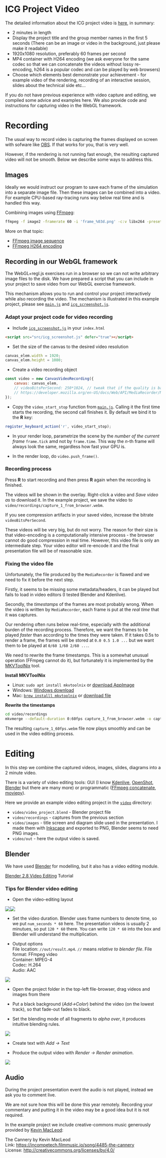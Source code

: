 
# ICG Project Video

The detailed information about the ICG project video is [here](https://lgg.epfl.ch/teaching/ICG2020/icg_lectures/2020_project_instructions/#final-presentation-video), in summary:

* 2 minutes in length
* Display the project title and the group member names in the first 5 seconds (There can be an image or video in the background, just please make it readable)
* 1920x1080 resolution, preferably 60 frames per second
* MP4 container with H264 encoding (we ask everyone for the same codec so that we can concatenate the videos without lossy re-encoding, h264 is a popular codec and can be played by web browsers)
* Choose which elements best demonstrate your achievement - for example video of the rendering, recording of an interactive session, slides about the technical side etc...

If you do not have previous experience with video capture and editing, we compiled some advice and examples here.
We also provide code and instructions for capturing video in the WebGL framework.
  

# Recording

The usual way to record video is capturing the frames displayed on screen with sofware like [OBS](https://obsproject.com/).
If that works for you, that is very well.

However, if the rendering is not running fast enough, the resulting captured video will not be smooth.
Below we describe some ways to address this.

## Images

Ideally we would instruct our program to save each frame of the simulation into a separate image file.
Then these images can be combined into a video.
For example CPU-based ray-tracing runs way below real time and is handled this way.

Combining images using [FFmpeg](https://ffmpeg.org/):
```bash
ffmpeg -f image2 -framerate 60 -i 'frame_%03d.png' -c:v libx264 -preset slow -crf 25 -pix_fmt yuv420p out.mp4
```

More on that topic:

* [FFmpeg image sequence](https://en.wikibooks.org/wiki/FFMPEG_An_Intermediate_Guide/image_sequence)
* [FFmpeg H264 encoding](https://trac.ffmpeg.org/wiki/Encode/H.264)

## Recording in our WebGL framework

The WebGL+regl.js exercises run in a browser so we can not write arbitrary image files to the disk.
We have prepared a script that you can include in your project to save video from our WebGL exercise framework.

This mechanism allows you to run and control your project interactively while also recording the video.
The mechanism is illustrated in this example project, please see [`main.js`](./src/main.js) and [`icg_screenshot.js`](./src/icg_screenshot.js).


### Adapt your project code for video recording

* Include [`icg_screenshot.js`](./src/icg_screenshot.js) in your `index.html`
```html
<script src="src/icg_screenshot.js" defer="true"></script>
```

* Set the size of the canvas to the desired video resolution
```js
canvas_elem.width = 1920;
canvas_elem.height = 1080;
```

* Create a video recording object
```js
const video = new CanvasVideoRecording({
	canvas: canvas_elem,
	// videoBitsPerSecond: 250*1024, // tweak that if the quality is bad 
	// https://developer.mozilla.org/en-US/docs/Web/API/MediaRecorder/MediaRecorder
});
```

* Copy the `video_start_stop` function from [`main.js`](./src/main/js).
Calling it the first time starts the recording, the second call finishes it.
By default we bind it to the **R** key: 
```js
register_keyboard_action('r', video_start_stop);
```

* In your render loop, parametrize the scene by the *number of the current frame* `frame.tick` amd not by `frame.time`.
This way the *n*-th frame will always look the same, regardless how fast your GPU is.

* In the render loop, do `video.push_frame()`.


### Recording process

Press **R** to start recording and then press **R** again when the recording is finished.

The videos will be shown in the overlay. Right-click a video and <em>Save video as</em> to download it.
In the example project, we save the video to `video/recordings/capture_1_from_browser.webm`.

If you see compression artifacts in your saved video, increase the bitrate `videoBitsPerSecond`.

These videos will be very big, but do not worry.
The reason for their size is that video-encoding is a computationally intensive process - the browser cannot do good compression in real time.
However, this video file is only an intermediate step. Your video editor will re-encode it and the final presentation file will be of reasonable size.

### Fixing the video file

Unfortunately, the file produced by the `MediaRecorder` is flawed and we need to fix it before the next step.

Firstly, it seems to be missing some metadata/headers, it can be played but fails to load in video editors (I tested Blender and Kdenlive).

Secondly, the *timestamps* of the frames are most probably wrong.
When the video is written by `MediaRecorder`, each frame is put at the *real time* that it was captures.

Our rendering often runs below real-time, especially with the additional burden of the recording process.
Therefore, we want the frames to be played *faster* than according to the times they were taken.
If it takes 0.5s to render a frame, the frames will be stored at `0.0 0.5 1.0 ...` but we want them to be played at `0/60 1/60 2/60 ...`.

We need to rewrite the frame timestamps. 
This is a somewhat unusual operation (FFmpeg cannot do it), but fortunately it is implemented by the [MKVToolNix](https://mkvtoolnix.download/) tool.

**Install MKVToolNix**

* Linux: `sudo apt install mkvtoolnix` or [download AppImage](https://www.fosshub.com/MKVToolNix.html)
* Windows: [Windows download](https://www.fosshub.com/MKVToolNix.html)
* Mac: [`brew installl mkvtoolnix`](https://formulae.brew.sh/formula/mkvtoolnix#default) or [download file](https://www.fosshub.com/MKVToolNix.html)

**Rewrite the timestamps**

```bash
cd video/recordings
mkvmerge --default-duration 0:60fps capture_1_from_browser.webm -o capture_1_60fps.webm
```

The resulting `capture_1_60fps.webm` file now plays smoothly and can be used in the video editing process.



# Editing

In this step we combine the captured videos, images, slides, diagrams into a 2 minute video.

There is a variety of video editing tools: GUI (I know [Kdenlive](https://kdenlive.org), [OpenShot](https://www.openshot.org/), [Blender](https://www.blender.org/) but there are many more) or programmatic ([FFmpeg concatenate](https://trac.ffmpeg.org/wiki/Concatenate), [moviepy](https://zulko.github.io/moviepy/)).

Here we provide an example video editing project in the [`video`](./video) directory:

* `video/video_project.blend` - Blender project file
* `video/recordings` - captures from the previous section
* `video/images` - title screen and diagram slide used in the presentation. I made them with [Inkscape](https://inkscape.org/) and exported to PNG, Blender seems to need PNG images.
* `video/out` - here the output video is saved.

## Blender 

We have used [Blender](https://www.blender.org/) for modelling, but it also has a video editing module.

[Blender 2.8 Video Editing](https://www.youtube.com/playlist?list=PLlXsqAWo0V6IiiThMKxaezET2sdO7grjQ) Tutorial

### Tips for Blender video editing

* Open the video-editing layout

<img src="doc/blender_video_editing_layout_plus.png" /><img src="doc/blender_video_editing_layout.png" /> 


* Set the video duration. Blender uses frame numbers to denote time, so we put `num_seconds * 60` here.
The presentation videos is usually 2 minutues, so put `120 * 60` there.
You can write `120 * 60` into the box and Blender will understand the multiplication.

* Output options  
File location: `//out/result.mp4`. `//` means *relative to blender file*. 
File format: FFmpeg video  
Container: MPEG-4  
Codec: H.264  
Audio: AAC  

<img src="doc/blender_video_save_options.png" />

* Open the project folder in the top-left file-browser, drag videos and images from there

* Put a black background  (*Add->Color*) behind the video (on the lowest track), so that fade-out fades to black.

* Set the blending mode of all fragments to *alpha over*, it produces intuitive blending rules.

<img src="doc/blender_video_alpha_over.png" />

* Create text with *Add -> Text*

* Produce the output video with *Render -> Render animation*.

<img src="doc/blender_video_process.png" />

<!-- * [Beginner Video Editing Tutorial Using Blender 2.8](https://www.youtube.com/watch?v=bvr54FtfYl4) -->


## Audio

During the project presentation event the audio is not played, instead we ask you to comment live.

We are not sure how this will be done this year remotely.
Recording your commentary and putting it in the video may be a good idea but it is not required.


In the example project we include creative-commons music generously provided by [Kevin MacLeod](https://incompetech.com/):

The Cannery by Kevin MacLeod  
Link: <https://incompetech.filmmusic.io/song/4485-the-cannery>  
License: <http://creativecommons.org/licenses/by/4.0/>  
